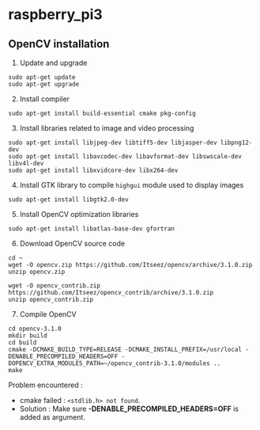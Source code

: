 # raspberry_pi3

## OpenCV installation
1. Update and upgrade
```
sudo apt-get update
sudo apt-get upgrade
```
2. Install compiler
```
sudo apt-get install build-essential cmake pkg-config
```
3. Install libraries related to image and video processing
```
sudo apt-get install libjpeg-dev libtiff5-dev libjasper-dev libpng12-dev
sudo apt-get install libavcodec-dev libavformat-dev libswscale-dev libv4l-dev
sudo apt-get install libxvidcore-dev libx264-dev
```
4. Install GTK library to compile `highgui` module used to display images
```
sudo apt-get install libgtk2.0-dev
```
5. Install OpenCV optimization libraries
```
sudo apt-get install libatlas-base-dev gfortran
```
6. Download OpenCV source code
```
cd ~
wget -O opencv.zip https://github.com/Itseez/opencv/archive/3.1.0.zip
unzip opencv.zip

wget -O opencv_contrib.zip https://github.com/Itseez/opencv_contrib/archive/3.1.0.zip
unzip opencv_contrib.zip
```
7. Compile OpenCV
```
cd opencv-3.1.0
mkdir build
cd build
cmake -DCMAKE_BUILD_TYPE=RELEASE -DCMAKE_INSTALL_PREFIX=/usr/local -DENABLE_PRECOMPILED_HEADERS=OFF -DOPENCV_EXTRA_MODULES_PATH=~/opencv_contrib-3.1.0/modules ..
make
```

Problem encountered :

*  cmake failed : `<stdlib.h> not found`.
*  Solution : Make sure **-DENABLE_PRECOMPILED_HEADERS=OFF** is added as argument.
